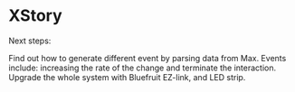 # XStory
Next steps: 

Find out how to generate different event by parsing data from Max. Events include: increasing the rate of the change and terminate the interaction.
Upgrade the whole system with Bluefruit EZ-link, and LED strip. 

